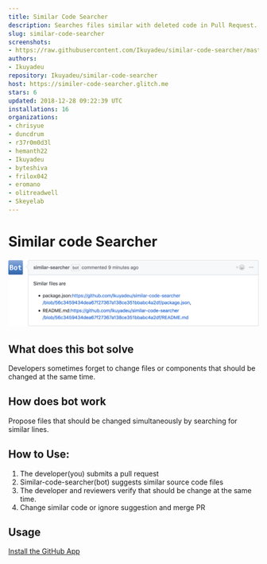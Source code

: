 ```yaml
---
title: Similar Code Searcher
description: Searches files similar with deleted code in Pull Request.
slug: similar-code-searcher
screenshots:
- https://raw.githubusercontent.com/Ikuyadeu/similar-code-searcher/master/images/ScreenShot.png
authors:
- Ikuyadeu
repository: Ikuyadeu/similar-code-searcher
host: https://similer-code-searcher.glitch.me
stars: 6
updated: 2018-12-28 09:22:39 UTC
installations: 16
organizations:
- chrisyue
- duncdrum
- r37r0m0d3l
- hemanth22
- Ikuyadeu
- byteshiva
- frilox042
- eromano
- olitreadwell
- Skeyelab
---
```


# Similar code Searcher

![screeenshot](https://github.com/Ikuyadeu/similar-code-searcher/raw/master/images/Screenshot.png)

## What does this bot solve

Developers sometimes forget to change files or components that should be changed at the same time.

## How does bot work

Propose files that should be changed simultaneously by searching for similar lines.

## How to Use:

1. The developer(you) submits a pull request
2. Similar-code-searcher(bot) suggests similar source code files
3. The developer and reviewers verify that should be change at the same time.
4. Change similar code or ignore suggestion and merge PR

## Usage

[Install the GitHub App](https://github.com/apps/similar-code-searcher)

